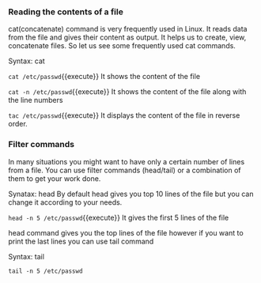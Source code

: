 ### Reading the contents of a file

cat(concatenate) command is very frequently used in Linux. It reads data from the file and gives their content as output. It helps us to create, view, concatenate files. So let us see some frequently used cat commands.

Syntax: cat <filename>

`cat /etc/passwd`{{execute}} It shows the content of the file

`cat -n /etc/passwd`{{execute}} It shows the content of the file along with the line numbers

`tac /etc/passwd`{{execute}} It displays the content of the file in reverse order.

### Filter commands

In many situations you might want to have only a certain number of lines from a file. You can use filter commands (head/tail) or a combination of them to get your work done.

Synatax: head <filename> By default head gives you top 10 lines of the file but you can change it according to your needs.


`head -n 5 /etc/passwd`{{execute}} It gives the first 5 lines of the file

head command gives you the top lines of the file however if you want to print the last lines you can use tail command

Syntax: tail <filename>

`tail -n 5 /etc/passwd`